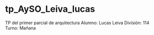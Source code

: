 # tp_AySO_Leiva_lucas
TP del primer parcial de arquitectura
Alumno: Lucas Leiva
División: 114
Turno: Mañana
